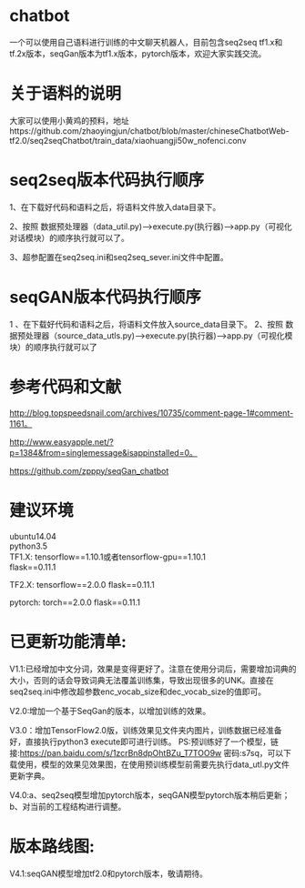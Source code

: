 # chatbot
一个可以使用自己语料进行训练的中文聊天机器人，目前包含seq2seq tf1.x和tf.2x版本，seqGan版本为tf1.x版本，pytorch版本，欢迎大家实践交流。

# 关于语料的说明
大家可以使用小黄鸡的预料，地址https://github.com/zhaoyingjun/chatbot/blob/master/chineseChatbotWeb-tf2.0/seq2seqChatbot/train_data/xiaohuangji50w_nofenci.conv

# seq2seq版本代码执行顺序

1、在下载好代码和语料之后，将语料文件放入data目录下。

2、按照 数据预处理器（data_util.py)-->execute.py(执行器)-->app.py（可视化对话模块）的顺序执行就可以了。

3、超参配置在seq2seq.ini和seq2seq_sever.ini文件中配置。

# seqGAN版本代码执行顺序
1 、在下载好代码和语料之后，将语料文件放入source_data目录下。
2、按照 数据预处理器（source_data_utls.py)-->execute.py(执行器)-->app.py（可视化模块）的顺序执行就可以了

# 参考代码和文献

http://blog.topspeedsnail.com/archives/10735/comment-page-1#comment-1161。

http://www.easyapple.net/?p=1384&from=singlemessage&isappinstalled=0。

https://github.com/zpppy/seqGan_chatbot

# 建议环境

ubuntu14.04  
python3.5  
TF1.X:
tensorflow==1.10.1或者tensorflow-gpu==1.10.1  
flask==0.11.1

TF2.X:
tensorflow==2.0.0
flask==0.11.1

pytorch:
torch==2.0.0
flask==0.11.1


# 已更新功能清单:

V1.1:已经增加中文分词，效果是变得更好了。注意在使用分词后，需要增加词典的大小，否则的话会导致词典无法覆盖训练集，导致出现很多的UNK。直接在seq2seq.ini中修改超参数enc_vocab_size和dec_vocab_size的值即可。  

V2.0:增加一个基于SeqGan的版本，以增加训练的效果。  

V3.0：增加TensorFlow2.0版，训练效果见文件夹内图片，训练数据已经准备好，直接执行python3 execute即可进行训练。 PS:预训练好了一个模型，链接:https://pan.baidu.com/s/1zcrBn8dpOhtBZu_T7TOO9w  密码:s7sq，可以下载使用，模型的效果见效果图，在使用预训练模型前需要先执行data_utl.py文件更新字典。 

V4.0:a、seq2seq模型增加pytorch版本，seqGAN模型pytorch版本稍后更新；b、对当前的工程结构进行调整。
# 版本路线图:
V4.1:seqGAN模型增加tf2.0和pytorch版本，敬请期待。


